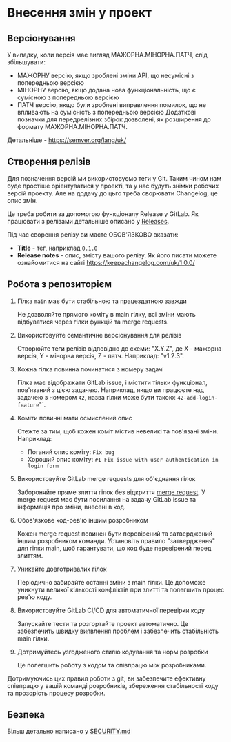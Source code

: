 # Внесення змін у проект

## Версіонування

У випадку, коли версія має вигляд МАЖОРНА.МІНОРНА.ПАТЧ, слід збільшувати:

- МАЖОРНУ версію, якщо зроблені зміни API, що несумісні з попередньою версією
- МІНОРНУ версію, якщо додана нова функціональність, що є сумісною з попередньою версією
- ПАТЧ версію, якщо були зроблені виправлення помилок, що не впливають на сумісність з попередньою версією
  Додаткові позначки для передрелізних збірок дозволені, як розширення до формату МАЖОРНА.МІНОРНА.ПАТЧ.

Детальніше - https://semver.org/lang/uk/

## Cтворення релізів

Для позначення версій ми використовуємо теги у Git. Таким чином нам буде простіше орієнтуватися у проекті, та у нас
будуть знімки робочих версій проекту. Але на додачу до цьго треба сворювати Changelog, це опис змін.

Це треба робити за допомогою функціоналу Release у GitLab. Як працювати з релізами
детальніше описано у [Releases](https://docs.gitlab.com/ee/user/project/releases/index.html).

Під час сворення релізу ви маєте ОБОВʼЯЗКОВО вказати:

- **Title** - тег, наприклад `0.1.0`
- **Release notes** - опис, змісту вашого релізу. Як його писати можете ознайомитися на сайті
  https://keepachangelog.com/uk/1.0.0/

## Робота з репозиторієм

1. Гілка `main` має бути стабільною та працездатною завжди

   Не дозволяйте прямого коміту в main гілку, всі зміни мають відбуватися через гілки функцій та merge requests.

1. Використовуйте семантичне версіонування для релізів

   Створюйте теги релізів відповідно до схеми: "X.Y.Z", де X - мажорна версія, Y - мінорна версія, Z - патч.
   Наприклад: "v1.2.3".

1. Кожна гілка повинна починатися з номеру задачі

   Гілка має відображати GitLab issue, і містити тільки функціонал, пов'язаний з цією задачею. Наприклад, якщо ви
   працюєте над задачею з номером `42`, назва гілки може бути такою: `42-add-login-feature`"`.

1. Коміти повинні мати осмислений опис

   Стежте за тим, щоб кожен коміт містив невеликі та пов'язані зміни. Наприклад:

   - Поганий опис коміту: `Fix bug`
   - Хороший опис коміту: `#1 Fix issue with user authentication in login form`

1. Використовуйте GitLab merge requests для об'єднання гілок

   Забороняйте пряме злиття гілок без
   відкриття [merge request](https://docs.gitlab.com/ee/user/project/merge_requests/). У merge request має бути
   посилання на задачу GitLab issue та інформація про зміни, внесені в код.

1. Обов'язкове код-рев'ю іншим розробником

   Кожен merge request повинен бути перевірений та затверджений іншим розробником команди. Установіть правило
   "затвердження" для гілки main, щоб гарантувати, що код буде перевірений перед злиттям.

1. Уникайте довготривалих гілок

   Періодично забирайте останні зміни з main гілки. Це допоможе уникнути великої кількості конфліктів при злитті та
   полегшить процес рев'ю коду.

1. Використовуйте GitLab CI/CD для автоматичної перевірки коду

   Запускайте тести та розгортайте проект автоматично. Це забезпечить швидку виявлення проблем і забезпечить стабільність
   main гілки.

1. Дотримуйтесь узгодженого стилю кодування та норм розробки

   Це полегшить роботу з кодом та співпрацю між розробниками.

Дотримуючись цих правил роботи з git, ви забезпечите ефективну співпрацю у вашій команді розробників, збереження
стабільності коду та прозорість процесу розробки.

## Безпека

Більш детально написано у [SECURITY.md](SECURITY.md)

